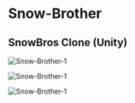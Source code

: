 # Snow-Brother

## SnowBros Clone (Unity)

![Snow-Brother-1](https://tinypic.host/images/2024/08/06/SnowBros-1.png)

![Snow-Brother-1](https://tinypic.host/images/2024/08/06/SnowBros-3.png)

![Snow-Brother-1](https://tinypic.host/images/2024/08/06/SnowBros-2.png)
